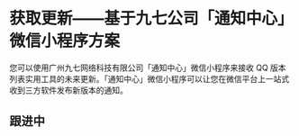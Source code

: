 # 获取更新——基于九七公司「通知中心」微信小程序方案

您可以使用广州九七网络科技有限公司「通知中心」微信小程序来接收 QQ 版本列表实用工具的未来更新。「通知中心」微信小程序可以让您在微信平台上一站式收到三方软件发布新版本的通知。

## 跟进中